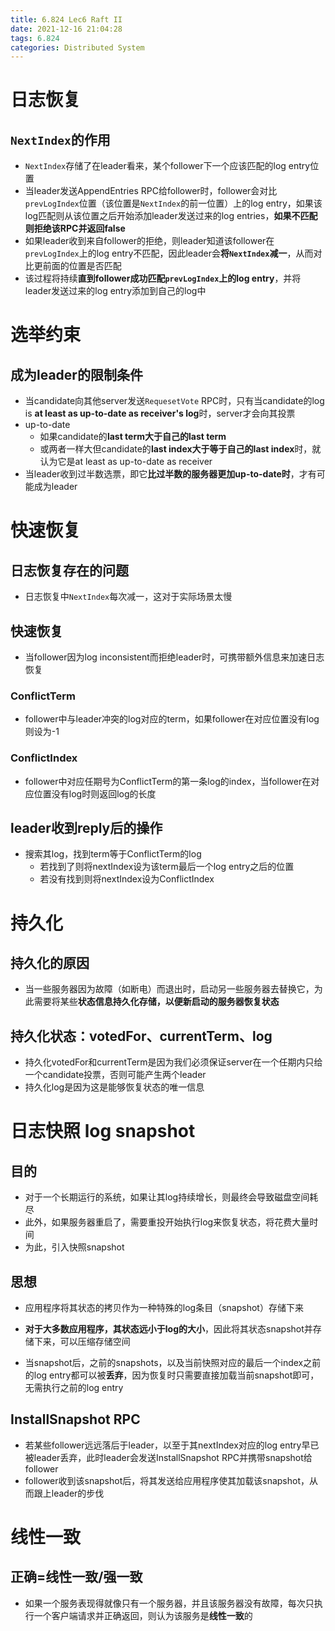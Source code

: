 ```yaml
---
title: 6.824 Lec6 Raft II
date: 2021-12-16 21:04:28
tags: 6.824
categories: Distributed System
---
```


# 日志恢复

## `NextIndex`的作用

- `NextIndex`存储了在leader看来，某个follower下一个应该匹配的log entry位置
- 当leader发送AppendEntries RPC给follower时，follower会对比`prevLogIndex`位置（该位置是`NextIndex`的前一位置）上的log entry，如果该log匹配则从该位置之后开始添加leader发送过来的log entries，**如果不匹配则拒绝该RPC并返回false**
- 如果leader收到来自follower的拒绝，则leader知道该follower在`prevLogIndex`上的log entry不匹配，因此leader会**将`NextIndex`减一**，从而对比更前面的位置是否匹配
- 该过程将持续**直到follower成功匹配`prevLogIndex`上的log entry**，并将leader发送过来的log entry添加到自己的log中

# 选举约束

## 成为leader的限制条件

- 当candidate向其他server发送`RequesetVote` RPC时，只有当candidate的log is **at least as up-to-date as receiver's log**时，server才会向其投票
- up-to-date
  - 如果candidate的**last term大于自己的last term**
  - 或两者一样大但candidate的**last index大于等于自己的last index**时，就认为它是at least as up-to-date as receiver
- 当leader收到过半数选票，即它**比过半数的服务器更加up-to-date时**，才有可能成为leader

# 快速恢复

## 日志恢复存在的问题

- 日志恢复中`NextIndex`每次减一，这对于实际场景太慢

## 快速恢复

- 当follower因为log inconsistent而拒绝leader时，可携带额外信息来加速日志恢复

### ConflictTerm

- follower中与leader冲突的log对应的term，如果follower在对应位置没有log则设为-1

### ConflictIndex

- follower中对应任期号为ConflictTerm的第一条log的index，当follower在对应位置没有log时则返回log的长度

## leader收到reply后的操作

- 搜索其log，找到term等于ConflictTerm的log
  - 若找到了则将nextIndex设为该term最后一个log entry之后的位置
  - 若没有找到则将nextIndex设为ConflictIndex

<!--more-->

# 持久化

## 持久化的原因

- 当一些服务器因为故障（如断电）而退出时，启动另一些服务器去替换它，为此需要将某些**状态信息持久化存储，以便新启动的服务器恢复状态**

## 持久化状态：votedFor、currentTerm、log

- 持久化votedFor和currentTerm是因为我们必须保证server在一个任期内只给一个candidate投票，否则可能产生两个leader
- 持久化log是因为这是能够恢复状态的唯一信息

# 日志快照 log snapshot

## 目的

- 对于一个长期运行的系统，如果让其log持续增长，则最终会导致磁盘空间耗尽
- 此外，如果服务器重启了，需要重投开始执行log来恢复状态，将花费大量时间
- 为此，引入快照snapshot

## 思想

- 应用程序将其状态的拷贝作为一种特殊的log条目（snapshot）存储下来

- **对于大多数应用程序，其状态远小于log的大小**，因此将其状态snapshot并存储下来，可以压缩存储空间

- 当snapshot后，之前的snapshots，以及当前快照对应的最后一个index之前的log entry都可以被**丢弃**，因为恢复时只需要直接加载当前snapshot即可，无需执行之前的log entry

## InstallSnapshot RPC

- 若某些follower远远落后于leader，以至于其nextIndex对应的log entry早已被leader丢弃，此时leader会发送InstallSnapshot RPC并携带snapshot给follower
- follower收到该snapshot后，将其发送给应用程序使其加载该snapshot，从而跟上leader的步伐

# 线性一致

## 正确=线性一致/强一致

- 如果一个服务表现得就像只有一个服务器，并且该服务器没有故障，每次只执行一个客户端请求并正确返回，则认为该服务是**线性一致**的
